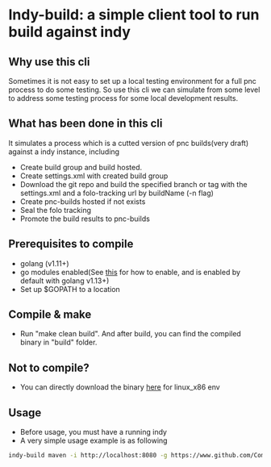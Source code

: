 Indy-build: a simple client tool to run build against indy
======

Why use this cli
---

Sometimes it is not easy to set up a local testing environment for a full pnc process to do some testing. So use this cli we can simulate from some level to address some testing process for some local development results.

What has been done in this cli
---

It simulates a process which is a cutted version of pnc builds(very draft) against a indy instance, including

* Create build group and build hosted.
* Create settings.xml with created build group
* Download the git repo and build the specified branch or tag with the settings.xml and a folo-tracking url by buildName (-n flag)
* Create pnc-builds hosted if not exists
* Seal the folo tracking
* Promote the build results to pnc-builds

Prerequisites to compile  
---

* golang (v1.11+)  
* go modules enabled(See [this](https://github.com/golang/go/wiki/Modules) for how to enable, and is enabled by default with golang v1.13+)
* Set up $GOPATH to a location

Compile & make
---

* Run "make clean build". And after build, you can find the compiled binary in "build" folder.  

Not to compile?
---

* You can directly download the binary [here](https://github.com/ligangty/indy-build/releases/download/indy-build-0.1/indy-build-0.1_linux_x86_64.tar.gz) for linux_x86 env  

Usage
---

* Before usage, you must have a running indy  
* A very simple usage example is as following

```bash
indy-build maven -i http://localhost:8080 -g https://www.github.com/Commonjava/weft.git -b master -n weft-master-build-1
```
